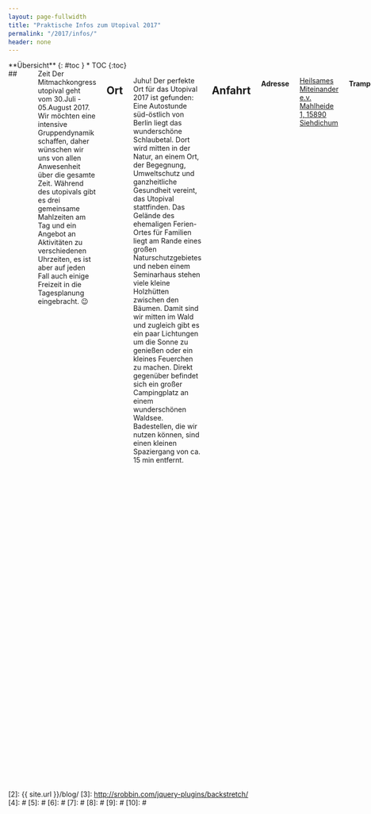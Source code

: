 ```yaml
---
layout: page-fullwidth
title: "Praktische Infos zum Utopival 2017"
permalink: "/2017/infos/"
header: none
---
```

<div class="row">
<div class="medium-4 medium-push-8 columns" markdown="1">
<div class="panel radius" markdown="1">
**Übersicht**
{: #toc }
*  TOC
{:toc}
</div>
</div><!-- /.medium-4.columns -->



<div class="medium-8 medium-pull-4 columns" markdown="1">
## <i class="fa fa-clock-o"></i> Zeit
Der Mitmachkongress utopival geht vom 30.Juli - 05.August 2017. Wir möchten eine intensive Gruppendynamik schaffen, daher wünschen wir uns von allen Anwesenheit über die gesamte Zeit. Während des utopivals gibt es drei gemeinsame Mahlzeiten am Tag und ein Angebot an Aktivitäten zu verschiedenen Uhrzeiten, es ist aber auf jeden Fall auch einige Freizeit in die Tagesplanung eingebracht. 😉

## <i class="fa fa-location-arrow"></i> Ort
Juhu! Der perfekte Ort für das Utopival 2017 ist gefunden: Eine Autostunde süd-östlich von Berlin liegt das wunderschöne Schlaubetal. Dort wird mitten in der Natur, an einem Ort, der Begegnung, Umweltschutz und ganzheitliche Gesundheit vereint, das Utopival stattfinden. Das Gelände des ehemaligen Ferien-Ortes für Familien liegt am Rande eines großen Naturschutzgebietes und neben einem Seminarhaus stehen viele kleine Holzhütten zwischen den Bäumen. Damit sind wir mitten im Wald und zugleich gibt es ein paar Lichtungen um die Sonne zu genießen oder ein kleines Feuerchen zu machen. Direkt gegenüber befindet sich ein großer Campingplatz an einem wunderschönen Waldsee. Badestellen, die wir nutzen können, sind einen kleinen Spaziergang von ca. 15 min entfernt.



## Anfahrt

#### Adresse

[Heilsames Miteinander e.v.<br>
Mahlheide 1, 15890 Siehdichum](http://www.openstreetmap.org/directions?route=%3B52.18487%2C14.44230#map=15/52.1864/14.4423)

#### Trampen
Wenn du trampst, kannst du über den Berliner Ring(A10)  westlich auf die A12 fahren und an der Ausfahrt 7 "Müllrose" aussteigen und der L37 bis Mixdorf oder Schernsdorf zu folgen. In Mixdorf links Richtung Schernsdorf abbiegen - es sind noch ca. 3,4km. Wenn du über Schernsdorf kommst, biegst du dort rechts ab, es sind noch 1,8km.

#### Bahn
Mit der Bahn fährst du mit dem RE1 bis Frankfurt(Oder) und anschließend mit dem NEB Richtung Königs Wusterhausen bis Mixdorf. Anschließend ist ein Fußweg von ca. 1km bis ins Dorf. Dort fährt der A400-Bus 3 (!) Mal sonntäglich bis "Siehdichum, Schernsdorf Schervenzsee".
Abfahrtzeiten in Mixdorf, Dorf sind: 10.40 Uhr, 15.27 Uhr, 17.27 Uhr.
Wenn du fit zu Fuße bist, sind es noch 3,4km bis zum Ort, folge der Straße Richtung Schernsdorf.
Am Vormittag ist auch eine Anreise über Mixdorf möglich. Bei deiner Suche kannst du "Siehdichum, Schernsdorf Schervenzsee" eingeben.
Bildet Bahngemeinschaften und teilt euch ein Berlin Brandenburg-Ticket (29 Euro durch Anzahl der Personen, gilt für bis zu 5 Personen). Das Ticket gilt auch im Bus.

## <i class="fa fa-bed"></i> Unterbringung
Wir werden mit unseren Zelten versteckt unter den vielen Bäumen auf dem weichen Waldboden ein kleines Wald-Dorf der Utopie errichten. Menschen, die aus irgendeinem Grund nicht Zelten können oder wollen, können sich bei uns gerne melden. Dann werden wir versuchen ein-zwei Schlaflager in den Hütten einzurichten.

<img src="/images/zelte.jpg" alt="">

## <i class="fa fa-spoon"></i> Verpflegung
Mit Stolz können wir hier schreiben: Für sämtliche Teilnehmenden gibt es für die volle Zeit des Kongresses geldfreie, vegane Vollverpflegung! Wir bereiten gemeinsam drei Mahlzeiten am Tag, in denen auch auf Allergien, Unverträglichkeiten und besondere Wünsche konkret Rücksicht genommen werden kann. Die Mahlzeiten für 6 Tage für 130 Menschen werden sich zusammenstellen aus geretteten und gespendeten, großteils biologischen Lebensmitteln, die wir mit Mühe und Liebe über Monate zusammenorganisieren und bei deren Zubereitung vor Ort unsere Köch*innen von allen Teilnehmenden unterstützt werden.
Das gemeinsame Kochen und Schnibbeln ist einer der wichtigen Mitmachaspekte dieses Mitmachkongresses und fördert neben dem Gruppengefühl auch die Wertschätzung für die luxuriösen Köstlichkeiten, die wir genießen werden – und macht außerdem einfach Spaß! Die besten Gespräche sind bis jetzt fast immer beim Schnibbeln entstanden 😀

<img src="/images/mampf.jpg" style="height:300px">

## <i class="fa fa-shower"></i> Sanitäre Anlagen
Es wird richtig luxuriöse Kompost-Toiletten modernster Bauweise geben. Außerdem haben wir ein paar Außenduschen, die uns bei Sonnenschein vermutlich sogar mit warmen Wasser verwöhnen können und der See ist wie eine riesige Badewanne für alle. Da das Wasser direkt in den Waldboden fließt haben wir die dringende Bitte an alle AUSSCHLIESSLICH (!) ökologisch abbaubares Shampoo und Duschgel oder ökologisch abbaubare Seife, sowie Zahnpasta zu verwenden!

## <i class="fa fa-fire"></i> Feuer
Aufgrund des sehr trockenen Waldbodens, all den Bäumen und der höchsten Waldbrandstufe müssen wir mit offenem Feuer sehr sehr vorsichtig sein. Dennoch wird es eine gut abgesicherte Feuerstelle geben, an der wir unsere Gitarren und Liederbücher auspacken oder uns einfach nur von den magischen Flammen verzaubern lassen können. Abseits von gekennzeichneten Stellen wollen wir jedoch das Brandrisiko eindämmen und deswegen auf Kerzen, Fackeln, Feuerpois, Zigaretten, … verzichten. Wir bitten alle sich daran unbedingt zu halten.
Jedoch dürfen sehr gern alle Arten von elektrischem Licht mitgebracht werden (Lichtpois, LED-Lämpchen, Taschenlampen...)

## Tiere
Falls du nicht-menschliche Begleiter*innen hast, die nicht Zuhause bleiben können, wäre es wichtig uns darüber zu informieren. Es gibt bereits zwei andere Hunde auf dem Gelände und wir werden versuchen Orte und Möglichkeiten zu finden mit denen sich alle wohlfühlen und wir niemanden ausschließen müssen.

## Drogenfrei
Wir wollen während dieser sechs Tage unseren Fokus auf intensiven zwischenmenschlichen Austausch und auf gemeinsame Erfahrungen legen und möchten dafür auf dem Gelände einen möglichst drogenfreien Raum schaffen, in dem sich keine durch Drogen bedingten Barrieren für Menschen ergeben. Es geht dabei auch um ein Gefühl der Sicherheit und Echtheit, welches durch Drogen in vielen Kontexten eingeschränkt werden kann. Kaffee, Tee, Schokolade, Zucker oder Ähnliches schließen wir da nicht mit ein, und falls du rauchen oder ein Bier trinken willst, darfst du das auch, aber dann bitte einfach außerhalb des Geländes. Oder vielleicht ist es ja sogar interessant dich an diesen sechs Tagen ganz davon zu lösen?
Wir hoffen auf dein Verständnis!

## Technische Geräte
Du bist eingeladen, für die Zeit des utopivals alle technischen Geräte zu pausieren und sofern du dich wohl damit fühlst alle nicht benötigten Handys, Laptops, Smartphones, Tabletts, Kameras und was es noch alles gibt zuhause zu lassen. Der Empfang ist sowieso nicht so gut und es taucht sich viel schöner in eine utopival Blase ein, wenn du nicht zur Hälfte in der 'Außenwelt' steckst. 😉
Wertgegenstände können bei uns im Teamraum eingeschlossen werden.

## Kinder
Liebe Eltern und Kinder, das utopival ist als Ort und Event für alle Altersstufen offen und wir freuen uns sehr auf alle. Tragt gerne eure Fragen, Bedürfnisse und Wünsche an uns heran!

## Awareness
Es wird auf dem utopival ein Awarenessteam geben.
Unter Awareness verstehen wir ein machtkritisches Bewusstsein für die eigene Position sowie ein Bewusstsein dafür, in zu verändernden und veränderbaren Strukturen zu stecken – In welchen Situationen bin ich selbst privilegiert und wie kann ich das vielleicht ändern? Unsere gesellschaftliche Position wird von strukturellen Machtverhältnissen mitbestimmt. Menschen, die gesellschaftlich privilegiert sind, haben es häufig(!) leichter; andere, die öfter Diskriminierung erleben, haben es häufig(!) schwerer. Die unterschiedliche Positioniertheit muss sichtbar gemacht werden, wenn eine Veranstaltung möglichst angenehm für alle Beteiligten ablaufen soll. Awareness versucht, das Bewusstsein für individuelle und strukturelle Ungleichheiten zu schärfen und produktiv mit diesen umzugehen. Awareness-Arbeit hat also das Ziel, mit und für alle Beteiligten diskriminierungsfreie(re) und somit sozial-gerechtere Räume herzustellen.
Awareness ist für uns außerdem eine Voraussetzung für den eigenen Handlungsspielraum: Erst wenn ich mir über etwas bewusst bin, kann ich ein Problem beheben. Konkret bedeutet das für uns auch, Achtsamkeit und Zuhören bei Bedürfnissen anderer auf dem utopival zu fördern. Achtsamkeit kann im direkten Austausch stattfinden. Du kannst Dich selbst fragen, was Du brauchst, um Dich wohl zu fühlen. Sich über eigene Bedürfnisse bewusst zu werden und diese transparent zu kommunizieren, kann ein erster Schritt sein.
Wir freuen uns darauf mit euch gemeinsam auf dem utopival eine angenehme Atmosphäre zu schaffen, in der sich Jede*r wohlfühlen kann! 🙂

## Eigene Haftung
Die Teilnahme am utopival findet auf rechtlicher Ebene auf eigene Verantwortung statt, wir vom Orgateam können nicht haften.

## Mitbringliste
- Zelt und/oder Hängematte, Schlafsack, Isomatte
- Stirnlampe oder Taschenlampe
- Kerzen
- Trinkflaschen
- Teller/Schüsseln (Ein bisschen was haben wir auch da, falls es wer vergisst)
- warme und regenfeste Kleidung für alle Fälle
- Handtuch, Badesachen

#### wobei wir noch eure Hilfe brauchen
- erste Hilfe Material
- bitte jede\*r eine Rolle Toilettenpapier
- bitte jede\*r ein paar Müllsäcke (gelber Sack)

#### Außerdem gerne
- Jonglagezeug
- Musikinstrumente
- Slacklines
- Yogamatte
- Kinderschminke, Henna, Knüpfbändchen o.ä.
- Zu Verschenkendes für die Verschenke-Ecke
- "aufbereitetes Wissen" (wenn ihr euer Shampoo selber macht: Rezept dazu, etc.)
- Deko fürs Gelände
- Insektenspray
- Bücher zum gegenseitigen vorlesen und drüber diskutieren
- Beitragidee für Open Stages (Texte, Gedichte, Geschichten, Lieder...)
- Fragen zu denen ihr euch austauschen wollt
- Fantastische Laune, Ideen und alles, was du sonst noch so zum Wohlfühlen brauchst

#### Was gern zuhause bleiben darf
- Nicht-ökologisches Duschgel und Shampoo
- Technische Geräte aller Art und Drogen, sofern du Lust hast in dieser Woche frei davon zu sein (und wenn dann 'körpereigenen Rausch' zu erleben)
- Gedanken an zu erledigende Hausarbeiten, Jobgespräche, To-Do-Listen für die kommende Woche oder überquellende Planer... 😉

</div><!-- /.medium-8.columns -->
</div><!-- /.row -->




 [1]: http://kramdown.gettalong.org/converter/html.html#toc
 [2]: {{ site.url }}/blog/
 [3]: http://srobbin.com/jquery-plugins/backstretch/
 [4]: #
 [5]: #
 [6]: #
 [7]: #
 [8]: #
 [9]: #
 [10]: #
